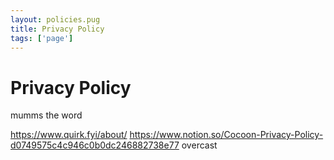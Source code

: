 ```yaml
---
layout: policies.pug
title: Privacy Policy
tags: ['page']
---
```


# Privacy Policy

mumms the word

https://www.quirk.fyi/about/
https://www.notion.so/Cocoon-Privacy-Policy-d0749575c4c946c0b0dc246882738e77
overcast